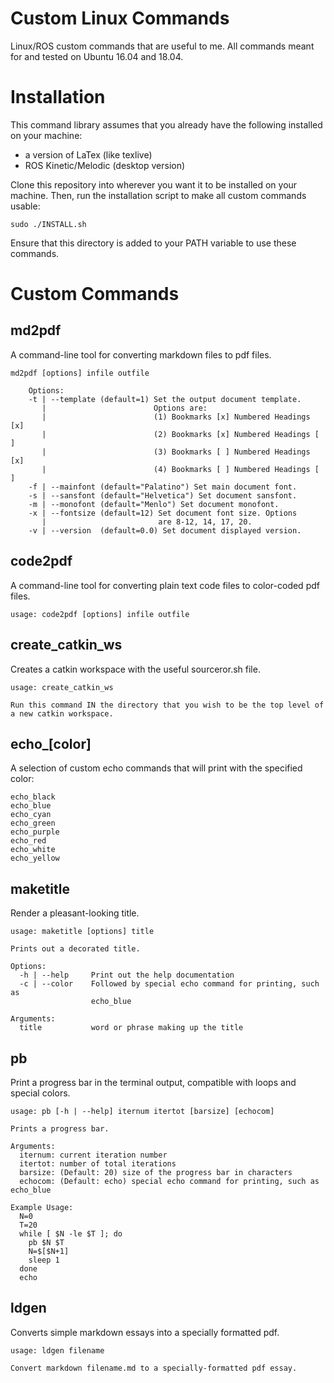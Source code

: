 # Custom Linux Commands
Linux/ROS custom commands that are useful to me. All commands meant for and tested on Ubuntu 16.04 and 18.04.

# Installation

This command library assumes that you already have the following installed on your machine:

- a version of LaTex (like texlive)
- ROS Kinetic/Melodic (desktop version)

Clone this repository into wherever you want it to be installed on your machine. Then, run the installation script to make all custom commands usable:

```
sudo ./INSTALL.sh
```

Ensure that this directory is added to your PATH variable to use these commands.

# Custom Commands

## md2pdf

A command-line tool for converting markdown files to pdf files.

```
md2pdf [options] infile outfile

    Options:
    -t | --template (default=1) Set the output document template.
       |                        Options are:
       |                        (1) Bookmarks [x] Numbered Headings [x]
       |                        (2) Bookmarks [x] Numbered Headings [ ]
       |                        (3) Bookmarks [ ] Numbered Headings [x]
       |                        (4) Bookmarks [ ] Numbered Headings [ ]
    -f | --mainfont (default="Palatino") Set main document font.
    -s | --sansfont (default="Helvetica") Set document sansfont.
    -m | --monofont (default="Menlo") Set document monofont.
    -x | --fontsize (default=12) Set document font size. Options
       |                         are 8-12, 14, 17, 20.
    -v | --version  (default=0.0) Set document displayed version.
```

## code2pdf

A command-line tool for converting plain text code files to color-coded pdf files.

```
usage: code2pdf [options] infile outfile
```

## create_catkin_ws

Creates a catkin workspace with the useful sourceror.sh file.

```
usage: create_catkin_ws

Run this command IN the directory that you wish to be the top level of a new catkin workspace.
```

## echo_[color]

A selection of custom echo commands that will print with the specified color:

```
echo_black
echo_blue
echo_cyan
echo_green
echo_purple
echo_red
echo_white
echo_yellow
```

## maketitle

Render a pleasant-looking title.

```
usage: maketitle [options] title

Prints out a decorated title.

Options:
  -h | --help     Print out the help documentation
  -c | --color    Followed by special echo command for printing, such as
                  echo_blue

Arguments:
  title           word or phrase making up the title
```

## pb

Print a progress bar in the terminal output, compatible with loops and special colors.

```
usage: pb [-h | --help] iternum itertot [barsize] [echocom]

Prints a progress bar.

Arguments:
  iternum: current iteration number
  itertot: number of total iterations
  barsize: (Default: 20) size of the progress bar in characters
  echocom: (Default: echo) special echo command for printing, such as echo_blue

Example Usage:
  N=0
  T=20
  while [ $N -le $T ]; do
    pb $N $T
    N=$[$N+1]
    sleep 1
  done
  echo
```

## ldgen

Converts simple markdown essays into a specially formatted pdf.

```
usage: ldgen filename

Convert markdown filename.md to a specially-formatted pdf essay.
```
